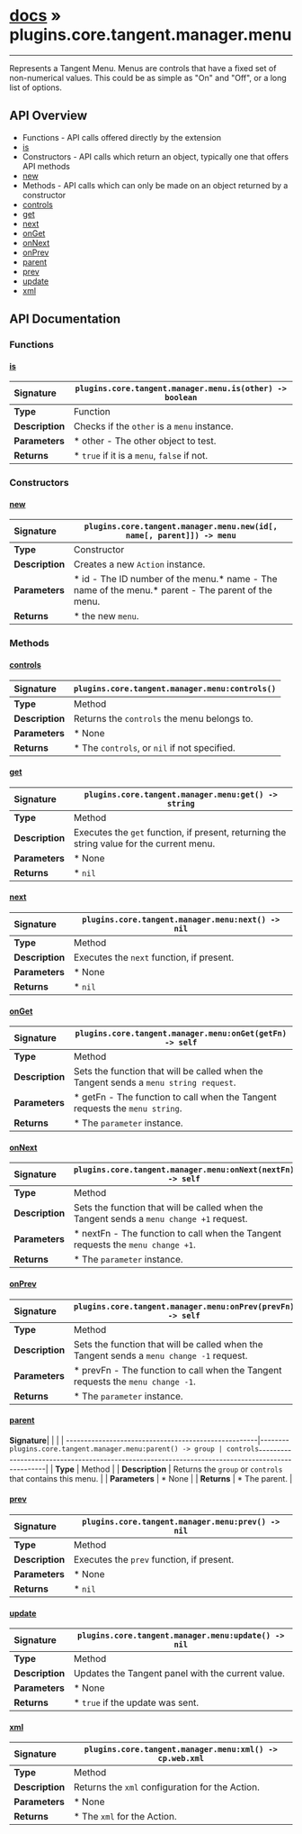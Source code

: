 # [docs](index.md) » plugins.core.tangent.manager.menu
---

Represents a Tangent Menu. Menus are controls that have a fixed set of
non-numerical values. This could be as simple as "On" and "Off", or a long
list of options.

## API Overview
* Functions - API calls offered directly by the extension
 * [is](#is)
* Constructors - API calls which return an object, typically one that offers API methods
 * [new](#new)
* Methods - API calls which can only be made on an object returned by a constructor
 * [controls](#controls)
 * [get](#get)
 * [next](#next)
 * [onGet](#onget)
 * [onNext](#onnext)
 * [onPrev](#onprev)
 * [parent](#parent)
 * [prev](#prev)
 * [update](#update)
 * [xml](#xml)

## API Documentation

### Functions

#### [is](#is)
| <span style="float: left;">**Signature**</span> | <span style="float: left;">`plugins.core.tangent.manager.menu.is(other) -> boolean` </span>                                                          |
| -----------------------------------------------------|---------------------------------------------------------------------------------------------------------|
| **Type**                                             | Function                                                                                         |
| **Description**                                      | Checks if the `other` is a `menu` instance.                                                                                         |
| **Parameters**                                       | * other     - The other object to test.                                       |
| **Returns**                                          | * `true` if it is a `menu`, `false` if not.                                                |

### Constructors

#### [new](#new)
| <span style="float: left;">**Signature**</span> | <span style="float: left;">`plugins.core.tangent.manager.menu.new(id[, name[, parent]]) -> menu` </span>                                                          |
| -----------------------------------------------------|---------------------------------------------------------------------------------------------------------|
| **Type**                                             | Constructor                                                                                         |
| **Description**                                      | Creates a new `Action` instance.                                                                                         |
| **Parameters**                                       | * id        - The ID number of the menu.* name      - The name of the menu.* parent    - The parent of the menu.                                       |
| **Returns**                                          | * the new `menu`.                                                |

### Methods

#### [controls](#controls)
| <span style="float: left;">**Signature**</span> | <span style="float: left;">`plugins.core.tangent.manager.menu:controls()` </span>                                                          |
| -----------------------------------------------------|---------------------------------------------------------------------------------------------------------|
| **Type**                                             | Method                                                                                         |
| **Description**                                      | Returns the `controls` the menu belongs to.                                                                                         |
| **Parameters**                                       | * None                                       |
| **Returns**                                          | * The `controls`, or `nil` if not specified.                                                |

#### [get](#get)
| <span style="float: left;">**Signature**</span> | <span style="float: left;">`plugins.core.tangent.manager.menu:get() -> string` </span>                                                          |
| -----------------------------------------------------|---------------------------------------------------------------------------------------------------------|
| **Type**                                             | Method                                                                                         |
| **Description**                                      | Executes the `get` function, if present, returning the string value for the current menu.                                                                                         |
| **Parameters**                                       | * None                                       |
| **Returns**                                          | * `nil`                                                |

#### [next](#next)
| <span style="float: left;">**Signature**</span> | <span style="float: left;">`plugins.core.tangent.manager.menu:next() -> nil` </span>                                                          |
| -----------------------------------------------------|---------------------------------------------------------------------------------------------------------|
| **Type**                                             | Method                                                                                         |
| **Description**                                      | Executes the `next` function, if present.                                                                                         |
| **Parameters**                                       | * None                                       |
| **Returns**                                          | * `nil`                                                |

#### [onGet](#onget)
| <span style="float: left;">**Signature**</span> | <span style="float: left;">`plugins.core.tangent.manager.menu:onGet(getFn) -> self` </span>                                                          |
| -----------------------------------------------------|---------------------------------------------------------------------------------------------------------|
| **Type**                                             | Method                                                                                         |
| **Description**                                      | Sets the function that will be called when the Tangent sends a `menu string request`.                                                                                         |
| **Parameters**                                       | * getFn     - The function to call when the Tangent requests the `menu string`.                                       |
| **Returns**                                          | * The `parameter` instance.                                                |

#### [onNext](#onnext)
| <span style="float: left;">**Signature**</span> | <span style="float: left;">`plugins.core.tangent.manager.menu:onNext(nextFn) -> self` </span>                                                          |
| -----------------------------------------------------|---------------------------------------------------------------------------------------------------------|
| **Type**                                             | Method                                                                                         |
| **Description**                                      | Sets the function that will be called when the Tangent sends a `menu change +1` request.                                                                                         |
| **Parameters**                                       | * nextFn     - The function to call when the Tangent requests the `menu change +1`.                                       |
| **Returns**                                          | * The `parameter` instance.                                                |

#### [onPrev](#onprev)
| <span style="float: left;">**Signature**</span> | <span style="float: left;">`plugins.core.tangent.manager.menu:onPrev(prevFn) -> self` </span>                                                          |
| -----------------------------------------------------|---------------------------------------------------------------------------------------------------------|
| **Type**                                             | Method                                                                                         |
| **Description**                                      | Sets the function that will be called when the Tangent sends a `menu change -1` request.                                                                                         |
| **Parameters**                                       | * prevFn     - The function to call when the Tangent requests the `menu change -1`.                                       |
| **Returns**                                          | * The `parameter` instance.                                                |

#### [parent](#parent)
| <span style="float: left;">**Signature**</span> | <span style="float: left;">`plugins.core.tangent.manager.menu:parent() -> group | controls` </span>                                                          |
| -----------------------------------------------------|---------------------------------------------------------------------------------------------------------|
| **Type**                                             | Method                                                                                         |
| **Description**                                      | Returns the `group` or `controls` that contains this menu.                                                                                         |
| **Parameters**                                       | * None                                       |
| **Returns**                                          | * The parent.                                                |

#### [prev](#prev)
| <span style="float: left;">**Signature**</span> | <span style="float: left;">`plugins.core.tangent.manager.menu:prev() -> nil` </span>                                                          |
| -----------------------------------------------------|---------------------------------------------------------------------------------------------------------|
| **Type**                                             | Method                                                                                         |
| **Description**                                      | Executes the `prev` function, if present.                                                                                         |
| **Parameters**                                       | * None                                       |
| **Returns**                                          | * `nil`                                                |

#### [update](#update)
| <span style="float: left;">**Signature**</span> | <span style="float: left;">`plugins.core.tangent.manager.menu:update() -> nil` </span>                                                          |
| -----------------------------------------------------|---------------------------------------------------------------------------------------------------------|
| **Type**                                             | Method                                                                                         |
| **Description**                                      | Updates the Tangent panel with the current value.                                                                                         |
| **Parameters**                                       | * None                                       |
| **Returns**                                          | * `true` if the update was sent.                                                |

#### [xml](#xml)
| <span style="float: left;">**Signature**</span> | <span style="float: left;">`plugins.core.tangent.manager.menu:xml() -> cp.web.xml` </span>                                                          |
| -----------------------------------------------------|---------------------------------------------------------------------------------------------------------|
| **Type**                                             | Method                                                                                         |
| **Description**                                      | Returns the `xml` configuration for the Action.                                                                                         |
| **Parameters**                                       | * None                                       |
| **Returns**                                          | * The `xml` for the Action.                                                |

